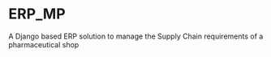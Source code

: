 # ERP_MP
A Django based ERP solution to manage the Supply Chain requirements of a pharmaceutical shop
